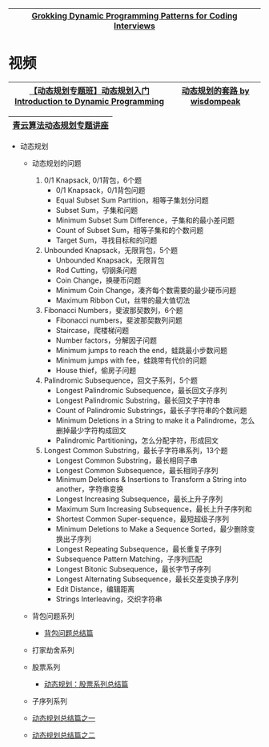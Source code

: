 

[Grokking Dynamic Programming Patterns for Coding Interviews](https://www.educative.io/courses/grokking-dynamic-programming-patterns-for-coding-interviews?aff=K7qB)|
---|

# 视频

[【动态规划专题班】动态规划入门 Introduction to Dynamic Programming](https://www.youtube.com/watch?v=j4eab7N3Hfs)|[动态规划的套路 by wisdompeak](https://www.youtube.com/watch?v=FLbqgyJ-70I)|
---|---|

[青云算法动态规划专题讲座](https://www.youtube.com/watch?v=eLQzAKMWY8U)|
---|



* 动态规划
  * 动态规划的问题
    1. 0/1 Knapsack, 0/1背包，6个题
       * 0/1 Knapsack，0/1背包问题
       * Equal Subset Sum Partition，相等子集划分问题
       * Subset Sum，子集和问题
       * Minimum Subset Sum Difference，子集和的最小差问题
       * Count of Subset Sum，相等子集和的个数问题
       * Target Sum，寻找目标和的问题
    2. Unbounded Knapsack，无限背包，5个题
       * Unbounded Knapsack，无限背包
       * Rod Cutting，切钢条问题
       * Coin Change，换硬币问题
       * Minimum Coin Change，凑齐每个数需要的最少硬币问题
       * Maximum Ribbon Cut，丝带的最大值切法
    3. Fibonacci Numbers，斐波那契数列，6个题
       * Fibonacci numbers，斐波那契数列问题
       * Staircase，爬楼梯问题
       * Number factors，分解因子问题
       * Minimum jumps to reach the end，蛙跳最小步数问题
       * Minimum jumps with fee，蛙跳带有代价的问题
       * House thief，偷房子问题
    4. Palindromic Subsequence，回文子系列，5个题
       * Longest Palindromic Subsequence，最长回文子序列
       * Longest Palindromic Substring，最长回文子字符串
       * Count of Palindromic Substrings，最长子字符串的个数问题
       * Minimum Deletions in a String to make it a Palindrome，怎么删掉最少字符构成回文
       * Palindromic Partitioning，怎么分配字符，形成回文
    5. Longest Common Substring，最长子字符串系列，13个题
       * Longest Common Substring，最长相同子串
       * Longest Common Subsequence，最长相同子序列
       * Minimum Deletions & Insertions to Transform a String into another，字符串变换
       * Longest Increasing Subsequence，最长上升子序列
       * Maximum Sum Increasing Subsequence，最长上升子序列和
       * Shortest Common Super-sequence，最短超级子序列
       * Minimum Deletions to Make a Sequence Sorted，最少删除变换出子序列
       * Longest Repeating Subsequence，最长重复子序列
       * Subsequence Pattern Matching，子序列匹配
       * Longest Bitonic Subsequence，最长字节子序列
       * Longest Alternating Subsequence，最长交差变换子序列
       * Edit Distance，编辑距离
       * Strings Interleaving，交织字符串
  
  * 背包问题系列
    *  [背包问题总结篇](https://mp.weixin.qq.com/s/ZOehl3U1mDiyOQjFG1wNJA)
  * 打家劫舍系列
  * 股票系列
    *  [动态规划：股票系列总结篇](https://mp.weixin.qq.com/s/sC5XyEtDQWkonKnbCvZhDw)
  * 子序列系列
  * [动态规划总结篇之一](https://mp.weixin.qq.com/s/ES1SXf54047496YnNdeirA)
  * [动态规划总结篇之二](https://mp.weixin.qq.com/s?__biz=MzUxNjY5NTYxNA==&mid=2247489282&idx=1&sn=770ff33965357e822addc2b88cf31697&chksm=f9a22453ced5ad4519176cb274d005ebfe3a2e7dd2b2698787100c77950aa3b97c8ff47d15e7&scene=178&cur_album_id=1485825793120387074#rd)
